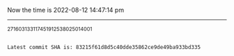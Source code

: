 Now the time is 2022-08-12 14:47:14 pm

---

<small>271603133117451912538025014001</small>

```txt

Latest commit SHA is: 83215f61d8d5c40dde35862ce9de49ba933bd335
```
